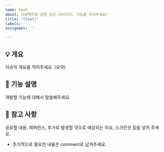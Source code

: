 ```yaml
---
name: Feat
about: 프로젝트에 관한 모든 아이디어, 기능을 적어주세요!
title: "[Feat]"
labels: ''
assignees: ''

---
```


## 💡 개요
이슈의 개요를 적어주세요.
(요약)

## 🤩 기능 설명
개발할 기능에 대해서 말씀해주세요.

## 📖 참고 사항
공유할 내용, 레퍼런스, 추가로 발생할 것으로 예상되는 이슈, 스크린샷 등을 넣어 주세요.
- 추가적으로 필요한 내용은 comment로 남겨주세요.